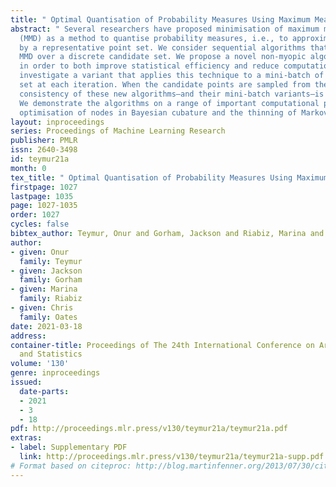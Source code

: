 ```yaml
---
title: " Optimal Quantisation of Probability Measures Using Maximum Mean Discrepancy "
abstract: " Several researchers have proposed minimisation of maximum mean discrepancy
  (MMD) as a method to quantise probability measures, i.e., to approximate a distribution
  by a representative point set. We consider sequential algorithms that greedily minimise
  MMD over a discrete candidate set. We propose a novel non-myopic algorithm and,
  in order to both improve statistical efficiency and reduce computational cost, we
  investigate a variant that applies this technique to a mini-batch of the candidate
  set at each iteration. When the candidate points are sampled from the target, the
  consistency of these new algorithms—and their mini-batch variants—is established.
  We demonstrate the algorithms on a range of important computational problems, including
  optimisation of nodes in Bayesian cubature and the thinning of Markov chain output. "
layout: inproceedings
series: Proceedings of Machine Learning Research
publisher: PMLR
issn: 2640-3498
id: teymur21a
month: 0
tex_title: " Optimal Quantisation of Probability Measures Using Maximum Mean Discrepancy "
firstpage: 1027
lastpage: 1035
page: 1027-1035
order: 1027
cycles: false
bibtex_author: Teymur, Onur and Gorham, Jackson and Riabiz, Marina and Oates, Chris
author:
- given: Onur
  family: Teymur
- given: Jackson
  family: Gorham
- given: Marina
  family: Riabiz
- given: Chris
  family: Oates
date: 2021-03-18
address:
container-title: Proceedings of The 24th International Conference on Artificial Intelligence
  and Statistics
volume: '130'
genre: inproceedings
issued:
  date-parts:
  - 2021
  - 3
  - 18
pdf: http://proceedings.mlr.press/v130/teymur21a/teymur21a.pdf
extras:
- label: Supplementary PDF
  link: http://proceedings.mlr.press/v130/teymur21a/teymur21a-supp.pdf
# Format based on citeproc: http://blog.martinfenner.org/2013/07/30/citeproc-yaml-for-bibliographies/
---
```

